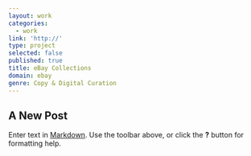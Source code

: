 ```yaml
---
layout: work
categories:
  - work
link: 'http://'
type: project
selected: false
published: true
title: eBay Collections
domain: ebay
genre: Copy & Digital Curation
---
```

## A New Post

Enter text in [Markdown](http://daringfireball.net/projects/markdown/). Use the toolbar above, or click the **?** button for formatting help.
